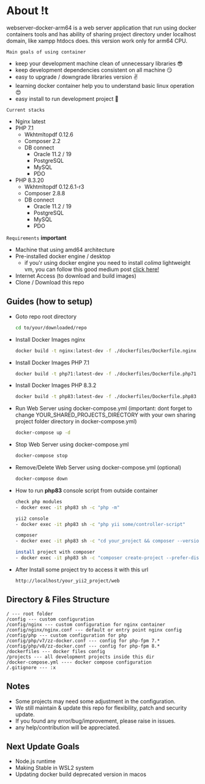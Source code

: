 # About !t

webserver-docker-arm64 is a web server application that run using docker containers tools and has ability of sharing project directory under localhost domain, like xampp htdocs does. this version work only for arm64 CPU.

`Main goals of using container`

- keep your development machine clean of unnecessary libraries 😎
- keep development dependencies consistent on all machine 😏
- easy to upgrade / downgrade libraries version ✌️
- learning docker container help you to understand basic linux operation 😍
- easy install to run development project 🥳

`Current stacks`

- Nginx latest
- PHP 7.1
  - Wkhtmltopdf 0.12.6
  - Composer 2.2
  - DB connect
    - Oracle 11.2 / 19
    - PostgreSQL
    - MySQL
    - PDO
- PHP 8.3.20
  - Wkhtmltopdf 0.12.6.1-r3
  - Composer 2.8.8
  - DB connect
    - Oracle 11.2 / 19
    - PostgreSQL
    - MySQL
    - PDO

`Requirements` **important**

- Machine that using amd64 architecture
- Pre-installed docker engine / desktop
  - if you'r using docker engine you need to install _colima_ lightweight vm, you can follow this good medium post [click here!](https://devcracker.medium.com/how-to-add-a-link-or-hyperlink-in-readme-md-file-68752bb6499e)
- Internet Access (to download and build images)
- Clone / Download this repo

## Guides (how to setup)

- Goto repo root directory

  ```bash
  cd to/your/downloaded/repo
  ```

- Install Docker Images nginx

  ```bash
  docker build -t nginx:latest-dev -f ./dockerfiles/Dockerfile.nginx .
  ```

- Install Docker Images PHP 7.1

  ```bash
  docker build -t php71:latest-dev -f ./dockerfiles/Dockerfile.php71 .
  ```

- Install Docker Images PHP 8.3.2

  ```bash
  docker build -t php83:latest-dev -f ./dockerfiles/Dockerfile.php83 .
  ```

- Run Web Server using docker-compose.yml (important: dont forget to change YOUR_SHARED_PROJECTS_DIRECTORY with your own sharing project folder directory in docker-compose.yml)

  ```bash
  docker-compose up -d
  ```

- Stop Web Server using docker-compose.yml

  ```bash
  docker-compose stop
  ```

- Remove/Delete Web Server using docker-compose.yml (optional)

  ```bash
  docker-compose down
  ```

- How to run **php83** console script from outside container

  ```bash
  check php modules
  - docker exec -it php83 sh -c "php -m"

  yii2 console
  - docker exec -it php83 sh -c "php yii some/controller-script"

  composer
  - docker exec -it php83 sh -c "cd your_project && composer --version"

  install project with composer
  - docker exec -it php83 sh -c "composer create-project --prefer-dist yiisoft/yii2-app-basic basic"
  ```

- After Install some project try to access it with this url
  ```
  http://localhost/your_yii2_project/web
  ```

## Directory & Files Structure

```
/ --- root folder
/config --- custom configuration
/config/nginx --- custom configuration for nginx container
/config/nginx/nginx.conf --- default or entry point nginx config
/config/php --- custom configuration for php
/config/php/v7/zz-docker.conf --- config for php-fpm 7.*
/config/php/v8/zz-docker.conf --- config for php-fpm 8.*
/dockerfiles --- docker files config
/projects --- all development projects inside this dir
/docker-compose.yml ---- docker compose configuration
/.gitignore --- :x

```

## Notes

- Some projects may need some adjustment in the configuration.
- We still maintain & update this repo for flexibility, patch and security update.
- If you found any error/bug/improvement, please raise in issues.
- any help/contribution will be appreciated.

## Next Update Goals

- Node.js runtime
- Making Stable in WSL2 system
- Updating docker build deprecated version in macos
